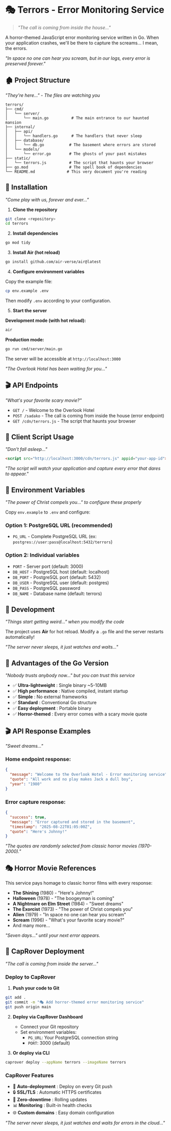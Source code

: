 # 🎭 Terrors - Error Monitoring Service

> _"The call is coming from inside the house..."_

A horror-themed JavaScript error monitoring service written in Go. When your application crashes, we'll be there to capture the screams... I mean, the errors.

_"In space no one can hear you scream, but in our logs, every error is preserved forever."_

## 🏚️ Project Structure

_"They're here..." - The files are watching you_

```
terrors/
├── cmd/
│   └── server/
│       └── main.go          # The main entrance to our haunted mansion
├── internal/
│   ├── api/
│   │   └── handlers.go      # The handlers that never sleep
│   ├── database/
│   │   └── db.go           # The basement where errors are stored
│   └── models/
│       └── error.go        # The ghosts of your past mistakes
├── static/
│   └── terrors.js          # The script that haunts your browser
├── go.mod                  # The spell book of dependencies
└── README.md              # This very document you're reading
```

## 🔪 Installation

_"Come play with us, forever and ever..."_

1. **Clone the repository**

```bash
git clone <repository>
cd terrors
```

2. **Install dependencies**

```bash
go mod tidy
```

3. **Install Air (hot reload)**

```bash
go install github.com/air-verse/air@latest
```

4. **Configure environment variables**

Copy the example file:

```bash
cp env.example .env
```

Then modify `.env` according to your configuration.

5. **Start the server**

**Development mode (with hot reload):**

```bash
air
```

**Production mode:**

```bash
go run cmd/server/main.go
```

The server will be accessible at `http://localhost:3000`

_"The Overlook Hotel has been waiting for you..."_

## 🎬 API Endpoints

_"What's your favorite scary movie?"_

- `GET /` - Welcome to the Overlook Hotel
- `POST /sadako` - The call is coming from inside the house (error endpoint)
- `GET /cdn/terrors.js` - The script that haunts your browser

## 👻 Client Script Usage

_"Don't fall asleep..."_

```html
<script src="http://localhost:3000/cdn/terrors.js" appid="your-app-id"></script>
```

_"The script will watch your application and capture every error that dares to appear."_

## 🔮 Environment Variables

_"The power of Christ compels you..." to configure these properly_

Copy `env.example` to `.env` and configure:

### **Option 1: PostgreSQL URL (recommended)**

- `PG_URL` - Complete PostgreSQL URL (ex: `postgres://user:pass@localhost:5432/terrors`)

### **Option 2: Individual variables**

- `PORT` - Server port (default: 3000)
- `DB_HOST` - PostgreSQL host (default: localhost)
- `DB_PORT` - PostgreSQL port (default: 5432)
- `DB_USER` - PostgreSQL user (default: postgres)
- `DB_PASS` - PostgreSQL password
- `DB_NAME` - Database name (default: terrors)

## 🚀 Development

_"Things start getting weird..." when you modify the code_

The project uses **Air** for hot reload. Modify a `.go` file and the server restarts automatically!

_"The server never sleeps, it just watches and waits..."_

## 🎯 Advantages of the Go Version

_"Nobody trusts anybody now..." but you can trust this service_

- ✅ **Ultra-lightweight** : Single binary ~5-10MB
- ✅ **High performance** : Native compiled, instant startup
- ✅ **Simple** : No external frameworks
- ✅ **Standard** : Conventional Go structure
- ✅ **Easy deployment** : Portable binary
- ✅ **Horror-themed** : Every error comes with a scary movie quote

## 🎬 API Response Examples

_"Sweet dreams..."_

### Home endpoint response:

```json
{
  "message": "Welcome to the Overlook Hotel - Error monitoring service",
  "quote": "All work and no play makes Jack a dull boy",
  "year": "1980"
}
```

### Error capture response:

```json
{
  "success": true,
  "message": "Error captured and stored in the basement",
  "timestamp": "2025-08-22T01:05:00Z",
  "quote": "Here's Johnny!"
}
```

_"The quotes are randomly selected from classic horror movies (1970-2000)."_

## 🎭 Horror Movie References

This service pays homage to classic horror films with every response:

- **The Shining** (1980) - "Here's Johnny!"
- **Halloween** (1978) - "The boogeyman is coming"
- **A Nightmare on Elm Street** (1984) - "Sweet dreams"
- **The Exorcist** (1973) - "The power of Christ compels you"
- **Alien** (1979) - "In space no one can hear you scream"
- **Scream** (1996) - "What's your favorite scary movie?"
- And many more...

_"Seven days..." until your next error appears._

## 🚢 CapRover Deployment

_"The call is coming from inside the server..."_

### Deploy to CapRover

1. **Push your code to Git**

```bash
git add .
git commit -m "🎭 Add horror-themed error monitoring service"
git push origin main
```

2. **Deploy via CapRover Dashboard**

   - Connect your Git repository
   - Set environment variables:
     - `PG_URL`: Your PostgreSQL connection string
     - `PORT`: 3000 (default)

3. **Or deploy via CLI**

```bash
caprover deploy --appName terrors --imageName terrors
```

### CapRover Features

- 🚢 **Auto-deployment** : Deploy on every Git push
- 🔒 **SSL/TLS** : Automatic HTTPS certificates
- 🔄 **Zero-downtime** : Rolling updates
- 📊 **Monitoring** : Built-in health checks
- 🌐 **Custom domains** : Easy domain configuration

_"The server never sleeps, it just watches and waits for errors in the cloud..."_
